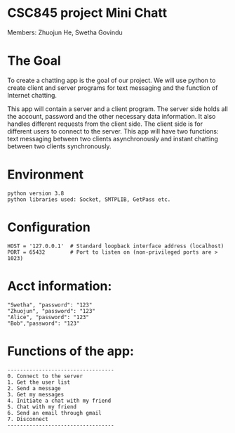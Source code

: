 # CSC845 project Mini Chatt

Members: Zhuojun He,  Swetha Govindu

# The Goal
To create a chatting app is the goal of our project. We will use python to create client and server programs for text messaging and the function of Internet chatting.

This app will contain a server and a client program. The server side holds all the account, password and the other necessary data information. It also handles different requests from the client side. The client side is for different users to connect to the server. This app will have two functions: text messaging between two clients asynchronously and instant chatting between two clients synchronously.   

# Environment
    python version 3.8
    python libraries used: Socket, SMTPLIB, GetPass etc.

# Configuration
    HOST = '127.0.0.1'  # Standard loopback interface address (localhost)
    PORT = 65432        # Port to listen on (non-privileged ports are > 1023)

# Acct information: 
    "Swetha", "password": "123"
    "Zhuojun", "password": "123"
    "Alice", "password": "123"
    "Bob","password": "123"
    
# Functions of the app:
    ----------------------------------
    0. Connect to the server 
    1. Get the user list 
    2. Send a message 
    3. Get my messages 
    4. Initiate a chat with my friend 
    5. Chat with my friend
    6. Send an email through gmail
    7. Disconnect
    ----------------------------------

